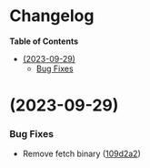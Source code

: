 # Changelog

<!-- START doctoc generated TOC please keep comment here to allow auto update -->
<!-- DON'T EDIT THIS SECTION, INSTEAD RE-RUN doctoc TO UPDATE -->

**Table of Contents**

- [(2023-09-29)](#2023-09-29)
  - [Bug Fixes](#bug-fixes)

<!-- END doctoc generated TOC please keep comment here to allow auto update -->

# (2023-09-29)

### Bug Fixes

- Remove fetch binary ([109d2a2](https://github.com/imrushi/markdown-or-hugo-to-medium/commit/109d2a269a7d4e293876bd30107a8a534424c078))
